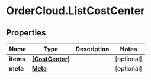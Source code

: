 # OrderCloud.ListCostCenter

## Properties
Name | Type | Description | Notes
------------ | ------------- | ------------- | -------------
**items** | [**[CostCenter]**](CostCenter.md) |  | [optional] 
**meta** | [**Meta**](Meta.md) |  | [optional] 


